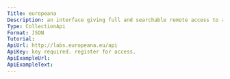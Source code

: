 ```yaml
---
Title: europeana
Description: an interface giving full and searchable remote access to all of the europeana collection data
Type: CollectionApi
Format: JSON
Tutorial:
ApiUrl: http://labs.europeana.eu/api
ApiKey: key required. register for access.
ApiExampleUrl:
ApiExampleText:
---
```

